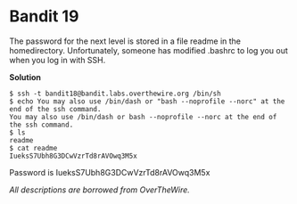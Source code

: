 # Bandit 19

The password for the next level is stored in a file readme in the homedirectory. Unfortunately, someone has modified .bashrc to log you out when you log in with SSH. 

**Solution**

```
$ ssh -t bandit18@bandit.labs.overthewire.org /bin/sh
$ echo You may also use /bin/dash or "bash --noprofile --norc" at the end of the ssh command.
You may also use /bin/dash or bash --noprofile --norc at the end of the ssh command.
$ ls
readme
$ cat readme
IueksS7Ubh8G3DCwVzrTd8rAVOwq3M5x
```

Password is IueksS7Ubh8G3DCwVzrTd8rAVOwq3M5x

*All descriptions are borrowed from OverTheWire.*
